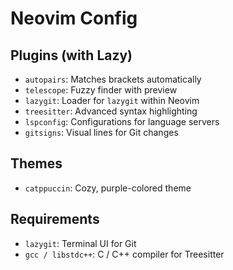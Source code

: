 # Neovim Config

## Plugins (with Lazy)

- `autopairs`: Matches brackets automatically
- `telescope`: Fuzzy finder with preview
- `lazygit`: Loader for `lazygit` within Neovim
- `treesitter`: Advanced syntax highlighting
- `lspconfig`: Configurations for language servers
- `gitsigns`: Visual lines for Git changes

## Themes

- `catppuccin`: Cozy, purple-colored theme

## Requirements

- `lazygit`: Terminal UI for Git
- `gcc / libstdc++`: C / C++ compiler for Treesitter
